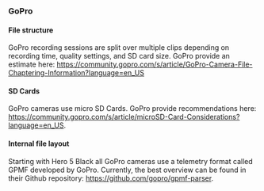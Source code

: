 ###  GoPro

#### File structure

GoPro recording sessions are split over multiple clips depending on recording time, quality settings, and SD card size. GoPro provide an estimate here: <https://community.gopro.com/s/article/GoPro-Camera-File-Chaptering-Information?language=en_US>

#### SD Cards

GoPro cameras use micro SD Cards. GoPro provide recommendations here: <https://community.gopro.com/s/article/microSD-Card-Considerations?language=en_US>.

#### Internal file layout

Starting with Hero 5 Black all GoPro cameras use a telemetry format called GPMF developed by GoPro. Currently, the best overview can be found in their Github repository: <https://github.com/gopro/gpmf-parser>.
